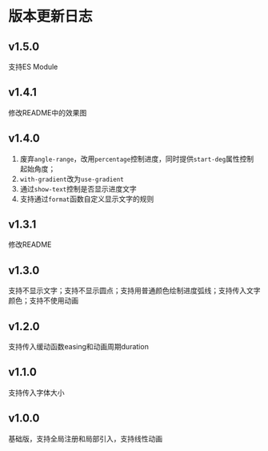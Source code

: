 # 版本更新日志

## v1.5.0

支持ES Module

## v1.4.1

修改README中的效果图

## v1.4.0

1. 废弃`angle-range`，改用`percentage`控制进度，同时提供`start-deg`属性控制起始角度；
2. `with-gradient`改为`use-gradient`
3. 通过`show-text`控制是否显示进度文字
4. 支持通过`format`函数自定义显示文字的规则

## v1.3.1

修改README

## v1.3.0

支持不显示文字；支持不显示圆点；支持用普通颜色绘制进度弧线；支持传入文字颜色；支持不使用动画

## v1.2.0

支持传入缓动函数easing和动画周期duration

## v1.1.0

支持传入字体大小

## v1.0.0

基础版，支持全局注册和局部引入，支持线性动画
